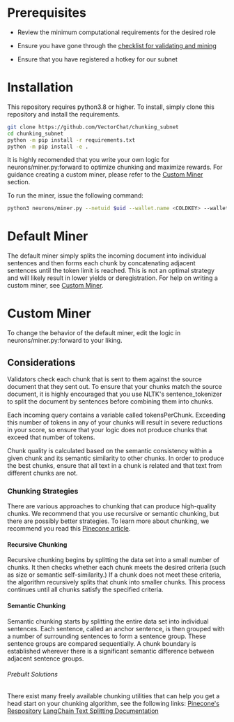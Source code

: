 # Prerequisites
- Review the minimum computational requirements for the desired role

- Ensure you have gone through the [checklist for validating and mining](https://docs.bittensor.com/subnets/checklist-for-validating-mining)

- Ensure that you have registered a hotkey for our subnet


# Installation

This repository requires python3.8 or higher. To install, simply clone this repository and install the requirements.
```bash
git clone https://github.com/VectorChat/chunking_subnet
cd chunking_subnet
python -m pip install -r requirements.txt
python -m pip install -e .
```

It is highly recomended that you write your own logic for neurons/miner.py:forward to optimize chunking and maximize rewards. For guidance creating a custom miner, please refer to the [Custom Miner](#custom-miner) section.

To run the miner, issue the following command:
```bash
python3 neurons/miner.py --netuid $uid --wallet.name <COLDKEY> --wallet.hotkey <HOTKEY> --log_level debug
```

# Default Miner
The default miner simply splits the incoming document into individual sentences and then forms each chunk by concatenating adjacent sentences until the token limit is reached. This is not an optimal strategy and will likely result in lower yields or deregistration. For help on writing a custom miner, see [Custom Miner](#custom-miner).


# Custom Miner

To change the behavior of the default miner, edit the logic in neurons/miner.py:forward to your liking.

## Considerations

Validators check each chunk that is sent to them against the source document that they sent out. To ensure that your chunks match the source document, it is highly encouraged that you use NLTK's sentence_tokenizer to split the document by sentences before combining them into chunks.

Each incoming query contains a variable called tokensPerChunk. Exceeding this number of tokens in any of your chunks will result in severe reductions in your score, so ensure that your logic does not produce chunks that exceed that number of tokens.

Chunk quality is calculated based on the semantic consistency within a given chunk and its semantic similarity to other chunks. In order to produce the best chunks, ensure that all text in a chunk is related and that text from different chunks are not.

### Chunking Strategies
There are various approaches to chunking that can produce high-quality chunks. We recommend that you use recursive or semantic chunking, but there are possibly better strategies. To learn more about chunking, we recommend you read this [Pinecone article](https://www.pinecone.io/learn/chunking-strategies/).

#### Recursive Chunking

Recursive chunking begins by splitting the data set into a small number of chunks. It then checks whether each chunk meets the desired criteria (such as size or semantic self-similarity.) If a chunk does not meet these criteria, the algorithm recursively splits that chunk into smaller chunks. This process continues until all chunks satisfy the specified criteria.

#### Semantic Chunking

Semantic chunking starts by splitting the entire data set into individual sentences. Each sentence, called an anchor sentence, is then grouped with a number of surrounding sentences to form a sentence group. These sentence groups are compared sequentially. A chunk boundary is established wherever there is a significant semantic difference between adjacent sentence groups.

###### Prebuilt Solutions
There exist many freely available chunking utilities that can help you get a head start on your chunking algorithm, see the following links:
[Pinecone's Respository](https://github.com/pinecone-io/examples/tree/master/learn/generation/better-rag)
[LangChain Text Splitting Documentation](https://js.langchain.com/v0.1/docs/modules/data_connection/document_transformers/)